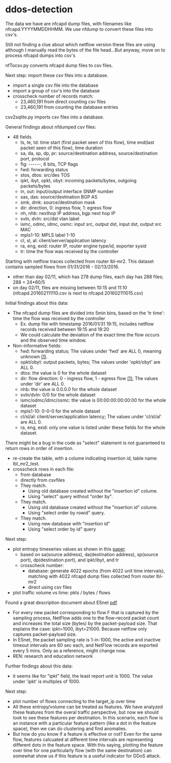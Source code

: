 # ddos-detection

The data we have are nfcapd dump files, with filenames like nfcapd.YYYYMMDDHHMM. We use nfdump to convert these files into csv's.

Still not finding a clue about which netflow version these files are using although I manually read the bytes of the file head...But anyway, move on to process nfcapd dumps into csv's

nfTocsv.py converts nfcapd dump files to csv files.

Next step: import these csv files into a database. 
- import a single csv file into the database
- import a group of csv's into the database
 - crosscheck number of records match: 
   - 23,460,191 from direct counting csv files
   - 23,460,191 from counting the database entries

csv2sqlite.py imports csv files into a database.

General findings about nfdumped csv files:
- 48 fields
  - ts, te, td: time start (first packet seen of this flow), time end(last packet seen of this flow), time duration
  - sa, da, sp, dp, pr: source/destination address, source/destination port, protocol
  - flg: ------, 6 bits, TCP flags
  - fwd: forwarding status
  - stos, dtos: src/des TOS
  - ipkt, ibyt, opkt, obyt: incoming packets/bytes, outgoing packets/bytes
  - in, out: input/output interface SNMP number
  - sas, das: source/destination BGP AS
  - smk, dmk: source/destination mask
  - dir: direction, 0: ingress flow, 1: egress flow
  - nh, nhb: nexthop IP address, bgp next hop IP
  - svln, dvln: src/dst vlan label
  - ismc, odmc, idmc, osmc: input src, output dst, input dst, output src MAC
  - mpls1-10: MPLS label 1-10
  - cl, sl, al: client/server/application latency
  - ra, eng, exid: router IP, router engine type/id, exporter sysid
  - tr: time the flow was received by the controller


Starting with netflow traces collected from router lbl-mr2. This dataset contains sampled flows from 01/31/2016 - 02/13/2016.
- other than day 02/11, which has 278 dump files, each day has 288 files; 288 = 24*60/5
- on day 02/11, files are missing between 10:15 and 11:10 (nfcapd.201602111110.csv is next to nfcapd.201602111015.csv)

Initial findings about this data:
- The nfcapd dump files are divided into 5min bins, based on the 'tr time': time the flow was received by the controller
   - Ex. dump file with timestamp 2016/01/31 19:15, includes netflow records received between 19:15 and 19:20
   - We could calculate the deviation of the exact time the flow occurs and the observed time window.
- Non-informative fields:
  - fwd: forwarding status; The values under 'fwd' are ALL 0, meaning unknown [(1)].
  - opkt/obyt: output packets, bytes; The values under 'opkt/obyt' are ALL 0.
  - dtos: the value is 0 for the whole dataset
  - dir: flow direction: 0 - ingress flow, 1 - egress flow [(1)]; The values under 'dir' are ALL 0. 
  - nhb: the value is 0.0.0.0 for the whole dataset
  - svln/dvln: 0/0 for the whole dataset
  - ismc/odmc/idmc/osmc: the value is 00:00:00:00:00:00 for the whole dataset
  - mpls1-10: 0-0-0 for the whole dataset
  - cl/sl/al: client/server/application latency; The values under 'cl/sl/al' are ALL 0.
  - ra, eng, exid: only one value is listed under these fields for the whole dataset.

[(1)]:http://www.cisco.com/en/US/technologies/tk648/tk362/technologies_white_paper09186a00800a3db9.html

There might be a bug in the code as "select" statement is not guaranteed to return rows in order of insertion.
- re-create the table, with a colume indicating insertion id, table name: lbl_mr2_test.
- crosscheck rows in each file:
  - from database
  - directly from csvfiles
  - They match.
    - Using old database created without the "insertion id" colume. 
    - Using "select" query without "order by".  
  - They match.
    - Using old database created without the "insertion id" colume.
    - Using "select order by rowid" query.
  - They match.
    - Using new database with "insertion id"
    - Using "select order by id" query

Next step: 
- plot entropy timeseries values as shown in this [paper](https://users.ece.cmu.edu/~vsekar/papers/imcfp04-nychis.pdf).
  - based on sa(source address), da(destination address), sp(source port), dp(destination port), and ipkt/ibyt, and tr
  - crosscheck number:
    - database: generate 4022 epochs (from 4022 unit time intervals), matching with 4022 nfcapd dump files collected from router lbl-mr2 
    - direct using csv files
- plot traffic volume vs time: pkts / bytes / flows


Found a great description document about ESnet [pdf](http://www.ece.virginia.edu/mv/MSthesis/tian-jin-thesis2013.pdf)
- For every new packet corresponding to flow F that is captured by the sampling process, NetFlow adds one to the flow-record packet count and increases the total size (bytes) by the packet-payload size. That explains the case: ipkt=1000, ibyt=21000. Because netflow only captures packet-payload size.
- In ESnet, the packet sampling rate is 1-in-1000, the active and inactive timeout intervals are 60 sec each, and NetFlow records are exported every 5 mins. Only as a reference, might change now.
- REN: research and education network

Further findings about this data:
- it seems like for "ipkt" field, the least report unit is 1000. The value under 'ipkt' is multiples of 1000.

Next step: 
- plot number of flows connecting to the target_ip over time
- All these entropy/volume can be treated as features. We have analyzed these features from the overal traffic perspective, but now we should look to see these features per destination. In this scenario, each flow is an instance with a particular feature pattern (like a dot in the feature space), then we can do clustering and find anomalies. 
- But how do you know if a feature is effective or not? Even for the same flow, features calcuated at different time intervals are representing different dots in the feature space. With this saying, plotting the feature over time for one particularly flow (with the same destination) can somewhat show us if this feature is a useful indicator for DDoS attack. 



